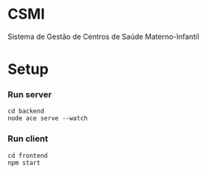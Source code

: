 # CSMI
Sistema de Gestão de Centros de Saúde Materno-Infantil

# Setup

### Run server
    cd backend
    node ace serve --watch

### Run client
    cd frontend
    npm start